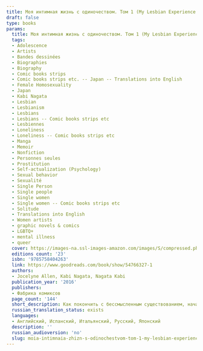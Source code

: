 ```yaml
---
title: Моя интимная жизнь с одиночеством. Том 1 (My Lesbian Experience With Loneliness)
draft: false
type: books
params:
  title: Моя интимная жизнь с одиночеством. Том 1 (My Lesbian Experience With Loneliness)
  tags:
  - Adolescence
  - Artists
  - Bandes dessinées
  - Biographies
  - Biography
  - Comic books strips
  - Comic books strips etc. -- Japan -- Translations into English
  - Female Homosexuality
  - Japan
  - Kabi Nagata
  - Lesbian
  - Lesbianism
  - Lesbians
  - Lesbians -- Comic books strips etc
  - Lesbiennes
  - Loneliness
  - Loneliness -- Comic books strips etc
  - Manga
  - Memoir
  - Nonfiction
  - Personnes seules
  - Prostitution
  - Self-actualization (Psychology)
  - Sexual behavior
  - Sexualité
  - Single Person
  - Single people
  - Single women
  - Single women -- Comic books strips etc
  - Solitude
  - Translations into English
  - Women artists
  - graphic novels & comics
  - LGBTQ+
  - mental illness
  - queer
  cover: https://images-na.ssl-images-amazon.com/images/S/compressed.photo.goodreads.com/books/1530989553i/33113683.jpg
  editions count: '23'
  isbn: '9785758404263'
  link: https://www.goodreads.com/book/show/54766327-1
  authors:
  - Jocelyne Allen, Kabi Nagata, Nagata Kabi
  publication_year: '2016'
  publishers:
  - Фабрика комиксов
  page_count: '144'
  short_description: Как покончить с бессмысленным существованием, начавшимся после окончания старшей школы? Как преодолеть муки одиночества, длившиеся целых десять лет? Мой ответ – обратиться к услугам девушки по вызову. Вы держите в руках мой откровенный отчет о том, как я заглянула в самые потаенные уголки своей души.
  russian_translation_status: exists
  languages:
  - Английский, Испанский, Итальянский, Русский, Японский
  description: ''
  russian_audioversion: 'no'
  slug: moia-intimnaia-zhizn-s-odinochestvom-tom-1-my-lesbian-experience-with-loneliness-5cecf5e8
---
```

